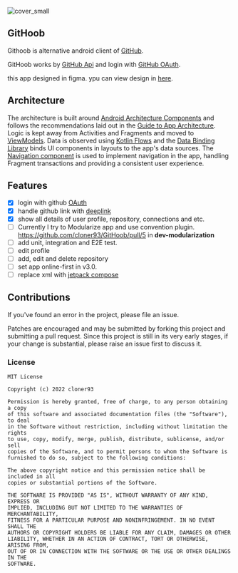 ![cover_small](https://user-images.githubusercontent.com/14924296/189586322-7a521867-3567-4ab4-99e2-073ef1384bdf.png)

## GitHoob

Githoob is alternative android client of [GitHub](https://www.github.com).

GitHoob works by [GitHub Api](https://docs.github.com/en/rest) and login with [GitHub OAuth](https://docs.github.com/en/developers/apps/building-oauth-apps/authorizing-oauth-apps).

this app designed in figma. ypu can view design in [here](https://www.figma.com/file/vHbOlF5xPMIHd731HToKfu/GitHoob?node-id=0%3A1).

## Architecture

The architecture is built around [Android Architecture Components](https://developer.android.com/topic/libraries/architecture/) and follows the recommendations laid out in the [Guide to App Architecture](https://developer.android.com/jetpack/docs/guide). Logic is kept away from Activities and Fragments and moved to [ViewModels](https://developer.android.com/topic/libraries/architecture/viewmodel). Data is observed using [Kotlin Flows](https://developer.android.com/kotlin/flow/stateflow-and-sharedflow) and the [Data Binding Library](https://developer.android.com/topic/libraries/data-binding/) binds UI components in layouts to the app's data sources.
The [Navigation component](https://developer.android.com/guide/navigation) is used to implement navigation in the app, handling Fragment transactions and providing a consistent user experience.

<!-- 1. i most create Architect graph with image and desc -->

## Features

- [x] login with github [OAuth](https://docs.github.com/en/developers/apps/building-oauth-apps/authorizing-oauth-apps)
- [x] handle github link with [deeplink](https://developer.android.com/training/app-links)
- [x] show all details of user profile, repository, connections and etc.
- [ ] Currently I try to Modularize app and use convention plugin. https://github.com/cloner93/GitHoob/pull/5 in **dev-modularization**
- [ ] add unit, integration and E2E test.
- [ ] edit profile
- [ ] add, edit and delete repository
- [ ] set app online-first in v3.0.
- [ ] replace xml with [jetpack compose](https://developer.android.com/jetpack/compose)

<!-- ### MAD Score -->

## Contributions

If you've found an error in the project, please file an issue.

Patches are encouraged and may be submitted by forking this project and submitting a pull request. Since this project is still in its very early stages, if your change is substantial, please raise an issue first to discuss it.


### License

    MIT License

    Copyright (c) 2022 cloner93

    Permission is hereby granted, free of charge, to any person obtaining a copy
    of this software and associated documentation files (the "Software"), to deal
    in the Software without restriction, including without limitation the rights
    to use, copy, modify, merge, publish, distribute, sublicense, and/or sell
    copies of the Software, and to permit persons to whom the Software is
    furnished to do so, subject to the following conditions:

    The above copyright notice and this permission notice shall be included in all
    copies or substantial portions of the Software.

    THE SOFTWARE IS PROVIDED "AS IS", WITHOUT WARRANTY OF ANY KIND, EXPRESS OR
    IMPLIED, INCLUDING BUT NOT LIMITED TO THE WARRANTIES OF MERCHANTABILITY,
    FITNESS FOR A PARTICULAR PURPOSE AND NONINFRINGEMENT. IN NO EVENT SHALL THE
    AUTHORS OR COPYRIGHT HOLDERS BE LIABLE FOR ANY CLAIM, DAMAGES OR OTHER
    LIABILITY, WHETHER IN AN ACTION OF CONTRACT, TORT OR OTHERWISE, ARISING FROM,
    OUT OF OR IN CONNECTION WITH THE SOFTWARE OR THE USE OR OTHER DEALINGS IN THE
    SOFTWARE.
